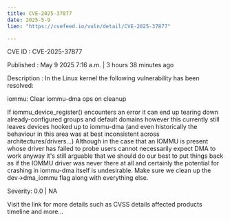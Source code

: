 ```yaml
---
title: CVE-2025-37877
date: 2025-5-9
lien: "https://cvefeed.io/vuln/detail/CVE-2025-37877"

---
```


CVE ID : CVE-2025-37877

Published :  May 9
2025
7:16 a.m. | 3 hours
38 minutes ago

Description : In the Linux kernel
the following vulnerability has been resolved:

iommu: Clear iommu-dma ops on cleanup

If iommu_device_register() encounters an error
it can end up tearing
down already-configured groups and default domains
however this
currently still leaves devices hooked up to iommu-dma (and even
historically the behaviour in this area was at best inconsistent across
architectures/drivers...) Although in the case that an IOMMU is present
whose driver has failed to probe
users cannot necessarily expect DMA to
work anyway
it's still arguable that we should do our best to put
things back as if the IOMMU driver was never there at all
and certainly
the potential for crashing in iommu-dma itself is undesirable. Make sure
we clean up the dev->dma_iommu flag along with everything else.

Severity: 0.0 | NA

Visit the link for more details
such as CVSS details
affected products
timeline
and more...
